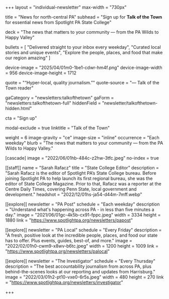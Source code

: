 +++
layout = "individual-newsletter"
max-width = "730px"

title = "News for north-central PA"
subhead = "Sign up for **Talk of the Town** for essential news from Spotlight PA State College"

deck = "The news that matters to your community — from the PA Wilds to Happy Valley"

bullets = [
  "Delivered straight to your inbox every weekday",
  "Curated local stories and unique events",
  "Explore the people, places, and food that make our region amazing"
]

device-image = "2025/04/01m0-1be1-cdwr-hm4f.png"
device-image-width = 956
device-image-height = 1712

quote = "“Hyper-local, quality journalism.”"
quote-source = "— Talk of the Town reader"

gaCategory = "newsletters:talkofthetown"
gaForm = "newsletters:talkofthetown-full"
hiddenField = "newsletter/talkofthetown-hidden.html"

cta = "Sign up"

modal-exclude = true
linktitle = "Talk of the Town"

weight = 6
image-gravity = "ce"
image-size = "inline"
occurrence = "Each weekday"
blurb = "The news that matters to your community — from the PA Wilds to Happy Valley."

[cascade]
image = "2022/06/01hb-484c-z2hw-3tfc.jpeg"
no-index = true

[[staff]]
name = "Sarah Rafacz"
title = "State College Editor"
description = "Sarah Rafacz is the editor of Spotlight PA’s State College bureau. Before joining Spotlight PA to help launch its first regional bureau, she was the editor of State College Magazine. Prior to that, Rafacz was a reporter at the Centre Daily Times, covering Penn State, local government and development."
headshot = "2022/12/01hs-ja54-d44m-7mff.webp"

[[explore]]
newsletter = "PA Post"
schedule = "Each weekday"
description = "Understand what's happening across PA - in less than five minutes a day."
image = "2021/06/01gc-4k5b-cx91-fppc.jpeg"
width = 3334
height = 1880
link = "https://www.spotlightpa.org/newsletters/papost"

[[explore]]
newsletter = "PA Local"
schedule = "Every Friday"
description = "A fresh, positive look at the incredible people, places, and food our state has to offer. Plus events, guides, best-of, and more."
image = "2022/02/01h0-cwm9-x8wv-b6tc.jpeg"
width = 1200
height = 1009
link = "https://www.spotlightpa.org/newsletters/palocal"

[[explore]]
newsletter = "The Investigator"
schedule = "Every Thursday"
description = "The best accountability journalism from across PA, plus behind-the-scenes looks at our reporting and updates from Harrisburg."
image = "2022/03/01h2-pt10-vxe0-6r5s.jpeg"
width = 480
height = 270
link = "https://www.spotlightpa.org/newsletters/investigator"

+++
